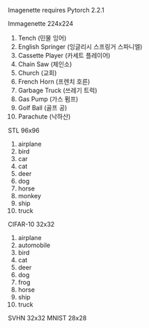 Imagenette requires Pytorch 2.2.1

Immagenette 224x224
1. Tench (민물 잉어)
2. English Springer (잉글리시 스프링거 스파니엘)
3. Cassette Player (카세트 플레이어)
4. Chain Saw (체인소)
5. Church (교회)
6. French Horn (프렌치 호른)
7. Garbage Truck (쓰레기 트럭)
8. Gas Pump (가스 펌프)
9. Golf Ball (골프 공)
10. Parachute (낙하산)

STL 96x96   
1. airplane  
2. bird  
3. car   
4. cat   
5. deer  
6. dog   
7. horse 
8. monkey    
9. ship  
10. truck

CIFAR-10 32x32  
1. airplane  
2. automobile    
3. bird  
4. cat   
5. deer  
6. dog   
7. frog  
8. horse 
9. ship  
10. truck    

SVHN 32x32
MNIST 28x28
